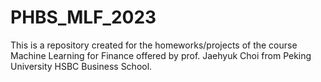 # PHBS_MLF_2023

This is a repository created for the homeworks/projects of the course Machine Learning for Finance offered by prof. Jaehyuk Choi from Peking University HSBC Business School.
